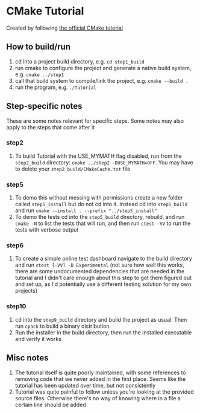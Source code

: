 # CMake Tutorial

Created by following [the official CMake tutorial](https://cmake.org/cmake/help/latest/guide/tutorial/index.html)

## How to build/run

1. cd into a project build directory, e.g. `cd step1_build`
2. run cmake to configure the project and generate a native build system, e.g. `cmake ../step1`
3. call that build system to compile/link the project, e.g. `cmake --build .`
4. run the program, e.g. `./Tutorial`

## Step-specific notes

These are some notes relevant for specific steps. Some notes may also apply to the steps that come after it

### step2

1. To build Tutorial with the USE_MYMATH flag disabled, run from the `step2_build` directory: `cmake ../step2 -DUSE_MYMATH=OFF`. You may have to delete your `step2_build/CMakeCache.txt` file

### step5

1. To demo this without messing with permissions create a new folder called `step5_install` but do not cd into it. Instead cd into `step5_build` and run `cmake --install . --prefix "../step5_install"`
2. To demo the tests cd into the `step5_build` directory, rebuild, and run `cmake -N` to list the tests that will run, and then run `ctest -VV` to run the tests with verbose output

### step6

1. To create a simple online test dashboard navigate to the build directory and run `ctest [-VV] -D Experimental` (not sure how well this works, there are some undocumented dependencies that are needed in the tutorial and I didn't care enough about this step to get them figured out and set up, as I'd potentially use a different testing solution for my own projects)

### step10

1. cd into the `step9_build` directory and build the project as usual. Then run `cpack` to build a binary distribution.
2. Run the installer in the build directory, then run the installed executable and verify it works

## Misc notes

1. The tutorial itself is quite poorly maintained, with some references to removing code that we never added in the first place. Seems like the tutorial has been updated over time, but not consistently
2. Tutorial was quite painful to follow unless you're looking at the provided source files. Otherwise there's no way of knowing where in a file a certain line should be added
